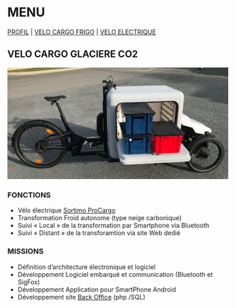# MENU
[PROFIL](/index.md) | [VELO CARGO FRIGO](/velo_CO2.md) | [VELO ELECTRIQUE](/velo_base.md)

## VELO CARGO GLACIERE CO2

<img src="IMG_7744.jpg" alt="drawing" width="500"/>

### FONCTIONS
- Vélo électrique [Sortimo ProCargo](https://www.mysortimo.com/en/products/cargo-bike-procargo-ct1) 
- Transformation Froid autonome (type neige carbonique)
- Suivi « Local » de la transformation par Smartphone via Bluetooth
- Suivi « Distant » de la transforamtion via site Web dedié

### MISSIONS
- Définition d’architecture électronique et logiciel
- Développement Logiciel embarqué et communication (Bluetooth et SigFox) 
- Développement Application pour SmartPhone Android
- Développement site [Back Office](http://ginnov.gruau.free.fr/ "Plateforme")  (php /SQL)
